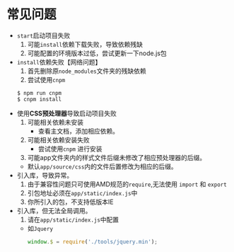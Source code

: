 # 常见问题
* `start`启动项目失败
  1. 可能`install`依赖下载失败，导致依赖残缺
  2. 可能配置的环境版本过低，尝试更新一下node.js包
* `install`依赖失败【网络问题】
  1. 首先删除原`node_modules`文件夹的残缺依赖
  2. 尝试使用`cnpm`
  ``` base
  $ npm run cnpm
  $ cnpm install
  ```
* 使用**CSS预处理器**导致启动项目失败
  1. 可能相关依赖未安装
      * 查看主文档，添加相应依赖。
  2. 可能相关依赖安装失败
      * 尝试使用`cnpm` 进行安装   
  3. 可能app文件夹内的样式文件后缀未修改了相应预处理器的后缀。
    * 默认`app/source/css`内的文件后置修改为相应的后缀。
* 引入库，导致异常。
  1. 由于兼容性问题只可使用AMD规范的`require`,无法使用 `import` 和 `export` 
  2. 引包地址必须在`app/static/index.js`中
  3. 你所引入的包，不支持低版本IE
* 引入库，但无法全局调用。
  1. 请在`app/static/index.js`中配置
    * 如`Jquery`
      ``` js
      window.$ = require('./tools/jquery.min');
      ```